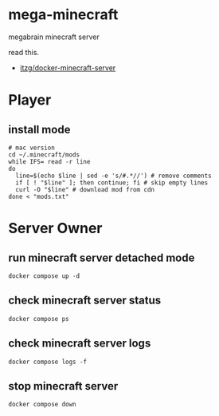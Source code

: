 # mega-minecraft
megabrain minecraft server

read this.
- [itzg/docker-minecraft-server](https://github.com/itzg/docker-minecraft-server)

# Player
## install mode
```shell
# mac version
cd ~/.minecraft/mods
while IFS= read -r line
do
  line=$(echo $line | sed -e 's/#.*//') # remove comments
  if [ ! "$line" ]; then continue; fi # skip empty lines
  curl -O "$line" # download mod from cdn
done < "mods.txt"
```

# Server Owner

## run minecraft server detached mode
```shell
docker compose up -d
```

## check minecraft server status
```shell
docker compose ps
```

## check minecraft server logs
```shell
docker compose logs -f
```

## stop minecraft server
```shell
docker compose down
```
